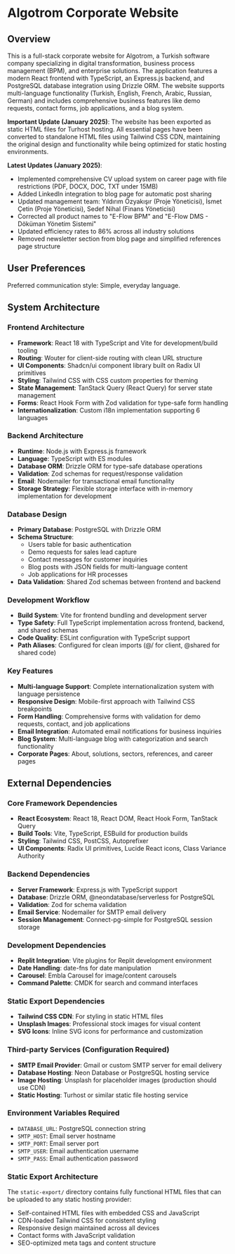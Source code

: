 # Algotrom Corporate Website

## Overview

This is a full-stack corporate website for Algotrom, a Turkish software company specializing in digital transformation, business process management (BPM), and enterprise solutions. The application features a modern React frontend with TypeScript, an Express.js backend, and PostgreSQL database integration using Drizzle ORM. The website supports multi-language functionality (Turkish, English, French, Arabic, Russian, German) and includes comprehensive business features like demo requests, contact forms, job applications, and a blog system.

**Important Update (January 2025)**: The website has been exported as static HTML files for Turhost hosting. All essential pages have been converted to standalone HTML files using Tailwind CSS CDN, maintaining the original design and functionality while being optimized for static hosting environments.

**Latest Updates (January 2025)**:
- Implemented comprehensive CV upload system on career page with file restrictions (PDF, DOCX, DOC, TXT under 15MB)
- Added LinkedIn integration to blog page for automatic post sharing
- Updated management team: Yıldırım Özyakışır (Proje Yöneticisi), İsmet Çetin (Proje Yöneticisi), Sedef Nihal (Finans Yöneticisi)
- Corrected all product names to "E-Flow BPM" and "E-Flow DMS - Döküman Yönetim Sistemi"
- Updated efficiency rates to 86% across all industry solutions
- Removed newsletter section from blog page and simplified references page structure

## User Preferences

Preferred communication style: Simple, everyday language.

## System Architecture

### Frontend Architecture
- **Framework**: React 18 with TypeScript and Vite for development/build tooling
- **Routing**: Wouter for client-side routing with clean URL structure
- **UI Components**: Shadcn/ui component library built on Radix UI primitives
- **Styling**: Tailwind CSS with CSS custom properties for theming
- **State Management**: TanStack Query (React Query) for server state management
- **Forms**: React Hook Form with Zod validation for type-safe form handling
- **Internationalization**: Custom i18n implementation supporting 6 languages

### Backend Architecture
- **Runtime**: Node.js with Express.js framework
- **Language**: TypeScript with ES modules
- **Database ORM**: Drizzle ORM for type-safe database operations
- **Validation**: Zod schemas for request/response validation
- **Email**: Nodemailer for transactional email functionality
- **Storage Strategy**: Flexible storage interface with in-memory implementation for development

### Database Design
- **Primary Database**: PostgreSQL with Drizzle ORM
- **Schema Structure**: 
  - Users table for basic authentication
  - Demo requests for sales lead capture
  - Contact messages for customer inquiries
  - Blog posts with JSON fields for multi-language content
  - Job applications for HR processes
- **Data Validation**: Shared Zod schemas between frontend and backend

### Development Workflow
- **Build System**: Vite for frontend bundling and development server
- **Type Safety**: Full TypeScript implementation across frontend, backend, and shared schemas
- **Code Quality**: ESLint configuration with TypeScript support
- **Path Aliases**: Configured for clean imports (@/ for client, @shared for shared code)

### Key Features
- **Multi-language Support**: Complete internationalization system with language persistence
- **Responsive Design**: Mobile-first approach with Tailwind CSS breakpoints
- **Form Handling**: Comprehensive forms with validation for demo requests, contact, and job applications
- **Email Integration**: Automated email notifications for business inquiries
- **Blog System**: Multi-language blog with categorization and search functionality
- **Corporate Pages**: About, solutions, sectors, references, and career pages

## External Dependencies

### Core Framework Dependencies
- **React Ecosystem**: React 18, React DOM, React Hook Form, TanStack Query
- **Build Tools**: Vite, TypeScript, ESBuild for production builds
- **Styling**: Tailwind CSS, PostCSS, Autoprefixer
- **UI Components**: Radix UI primitives, Lucide React icons, Class Variance Authority

### Backend Dependencies
- **Server Framework**: Express.js with TypeScript support
- **Database**: Drizzle ORM, @neondatabase/serverless for PostgreSQL
- **Validation**: Zod for schema validation
- **Email Service**: Nodemailer for SMTP email delivery
- **Session Management**: Connect-pg-simple for PostgreSQL session storage

### Development Dependencies
- **Replit Integration**: Vite plugins for Replit development environment
- **Date Handling**: date-fns for date manipulation
- **Carousel**: Embla Carousel for image/content carousels
- **Command Palette**: CMDK for search and command interfaces

### Static Export Dependencies
- **Tailwind CSS CDN**: For styling in static HTML files
- **Unsplash Images**: Professional stock images for visual content
- **SVG Icons**: Inline SVG icons for performance and customization

### Third-party Services (Configuration Required)
- **SMTP Email Provider**: Gmail or custom SMTP server for email delivery
- **Database Hosting**: Neon Database or PostgreSQL hosting service
- **Image Hosting**: Unsplash for placeholder images (production should use CDN)
- **Static Hosting**: Turhost or similar static file hosting service

### Environment Variables Required
- `DATABASE_URL`: PostgreSQL connection string
- `SMTP_HOST`: Email server hostname
- `SMTP_PORT`: Email server port
- `SMTP_USER`: Email authentication username
- `SMTP_PASS`: Email authentication password

### Static Export Architecture
The `static-export/` directory contains fully functional HTML files that can be uploaded to any static hosting provider:
- Self-contained HTML files with embedded CSS and JavaScript
- CDN-loaded Tailwind CSS for consistent styling
- Responsive design maintained across all devices
- Contact forms with JavaScript validation
- SEO-optimized meta tags and content structure